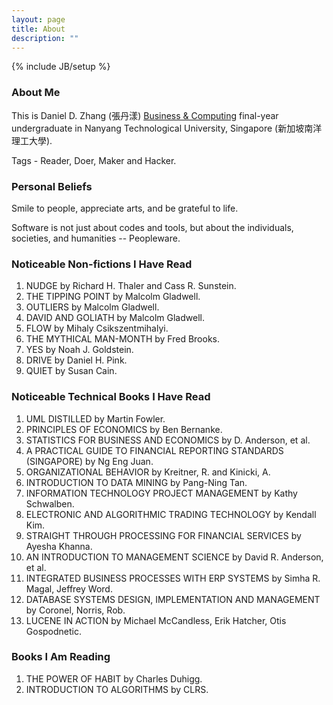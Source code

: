 ```yaml
---
layout: page
title: About
description: ""
---
```

{% include JB/setup %}

### About Me
This is Daniel D. Zhang (張丹漾) [Business & Computing](http://sce.ntu.edu.sg/CurrentStudents/Undergraduate/Pages/bcg.aspx) final-year undergraduate in Nanyang Technological University, Singapore (新加坡南洋理工大學). 

Tags - Reader, Doer, Maker and Hacker. 

### Personal Beliefs
Smile to people, appreciate arts, and be grateful to life.  

Software is not just about codes and tools, but about the individuals, societies, and  humanities -- Peopleware.  

### Noticeable Non-fictions I Have Read
1. NUDGE by Richard H. Thaler and Cass R. Sunstein.  
1. THE TIPPING POINT by Malcolm Gladwell.  
1. OUTLIERS by Malcolm Gladwell.  
1. DAVID AND GOLIATH by Malcolm Gladwell.  
1. FLOW by Mihaly Csikszentmihalyi.  
1. THE MYTHICAL MAN-MONTH by Fred Brooks.  
1. YES by Noah J. Goldstein.  
1. DRIVE by Daniel H. Pink.  
1. QUIET by Susan Cain.  

### Noticeable Technical Books I Have Read
1. UML DISTILLED by Martin Fowler.
1. PRINCIPLES OF ECONOMICS by Ben Bernanke.
1. STATISTICS FOR BUSINESS AND ECONOMICS by D. Anderson, et al.
1. A PRACTICAL GUIDE TO FINANCIAL REPORTING STANDARDS (SINGAPORE) by Ng Eng Juan.
1. ORGANIZATIONAL BEHAVIOR by Kreitner, R. and Kinicki, A.  
1. INTRODUCTION TO DATA MINING by Pang-Ning Tan.
1. INFORMATION TECHNOLOGY PROJECT MANAGEMENT by Kathy Schwalben.
1. ELECTRONIC AND ALGORITHMIC TRADING TECHNOLOGY by Kendall Kim.
1. STRAIGHT THROUGH PROCESSING FOR FINANCIAL SERVICES by Ayesha Khanna.
1. AN INTRODUCTION TO MANAGEMENT SCIENCE by David R. Anderson, et al. 
1. INTEGRATED BUSINESS PROCESSES WITH ERP SYSTEMS by Simha R. Magal, Jeffrey Word.
1. DATABASE SYSTEMS DESIGN, IMPLEMENTATION AND MANAGEMENT by Coronel, Norris, Rob.
1. LUCENE IN ACTION by Michael McCandless, Erik Hatcher, Otis Gospodnetic.

### Books I Am Reading
1. THE POWER OF HABIT by Charles Duhigg.  
1. INTRODUCTION TO ALGORITHMS by CLRS.
